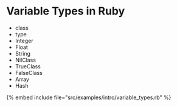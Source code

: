 # Variable Types in Ruby


* class
* type
* Integer
* Float
* String
* NilClass
* TrueClass
* FalseClass
* Array
* Hash

{% embed include file="src/examples/intro/variable_types.rb" %}



